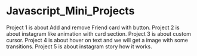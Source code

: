 # Javascript_Mini_Projects
Project 1 is about Add and remove Friend card with button.
Project 2 is about instagram like animation with card section.
Project 3 is about custom cursor.
Project 4 is about hover on text and we will get a image with some transitions.
Project 5 is about instagram story how it works.

